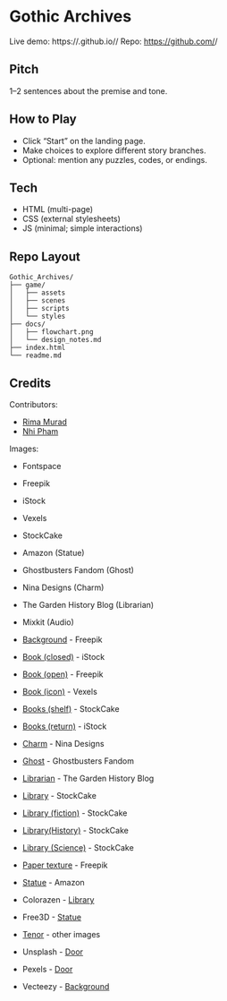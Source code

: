 # Gothic Archives

Live demo: https://<yourname>.github.io/<repo>/
Repo: https://github.com/<yourname>/<repo>

## Pitch
1–2 sentences about the premise and tone.

## How to Play
- Click “Start” on the landing page.
- Make choices to explore different story branches.
- Optional: mention any puzzles, codes, or endings.

## Tech
- HTML (multi-page)
- CSS (external stylesheets)
- JS (minimal; simple interactions)

## Repo Layout
```
Gothic_Archives/
├── game/
│   ├── assets
│   ├── scenes
│   ├── scripts
│   └── styles
├── docs/
│   ├── flowchart.png
│   └── design_notes.md
├── index.html
└── readme.md
```

## Credits
Contributors:
- [Rima Murad](https://github.com/Rima-Murad)
- [Nhi Pham](https://github.com/bunnhimaybe)

Images: 
- Fontspace
- Freepik
- iStock
- Vexels
- StockCake
- Amazon (Statue)
- Ghostbusters Fandom (Ghost)
- Nina Designs (Charm) 
- The Garden History Blog (Librarian)
- Mixkit (Audio)

- [Background](https://www.freepik.com/free-vector/black-floral-elegant-pattern_883692.htm#fromView=search&page=1&position=5&uuid=5a910bda-4aa0-4a60-95ea-421c78e5f4aa&query=damask+pattern) - Freepik
- [Book (closed)](https://www.istockphoto.com/vector/history-of-the-united-states-book-gm132076303-18473780) - iStock
- [Book (open)](https://www.freepik.com/premium-vector/open-book-hand-drawn-illustration-vector-graphic-sketch-literary-volume_21769536.htm) - Freepik
- [Book (icon)](https://www.vexels.com/png-svg/preview/140908/open-book-icon) - Vexels
- [Books (shelf)](https://stockcake.com/i/timeless-library-treasures_3015100_1618021) - StockCake
- [Books (return)](https://www.istockphoto.com/videos/book-shelf) - iStock
- [Charm](https://www.ninadesigns.com/sterling-silver-gothic-window-charm-33x19mm) - Nina Designs
- [Ghost](https://ghostbusters.fandom.com/wiki/Library_ghost) - Ghostbusters Fandom
- [Librarian](https://thegardenhistory.blog/2015/05/23/the-smallest-clever-man-i-ever-knew/) - The Garden History Blog 
- [Library](https://stockcake.com/i/gothic-library-interior_1095234_958463) - StockCake
- [Library (fiction)](https://stockcake.com/i/historic-library-shelves_2998588_1624388) - StockCake
- [Library(History)](https://stockcake.com/i/historical-literary-sanctuary_3010639_1491452) - StockCake
- [Library (Science)](https://stockcake.com/i/ancient-magical-library_3013301_1378859) - StockCake
- [Paper texture](https://www.freepik.com/premium-photo/vintage-paper-texture-background-with-copy-space-space-text_16110051.htm) - Freepik
- [Statue](https://www.amazon.com/Sculpture-Halloween-Haunted-Collectibles-Decoration/dp/B0CFBBWL54) - Amazon


- Colorazen - [Library](https://colorazen.com/creative-drawing/798-a-haunted-gothic-library-with-towering-bookshelves-6742aba129e3a)
- Free3D - [Statue](https://free3d.com/3d-model/gargoyle-demon-statue-7262.html)
- [Tenor](https://tenor.com/) - other images
- Unsplash - [Door](https://unsplash.com/photos/a-large-wooden-door-VZjqBKPaOws)
- Pexels - [Door](https://www.pexels.com/photo/historic-neo-gothic-library-interior-in-scotland-33705332/)
- Vecteezy - [Background](https://www.vecteezy.com/photo/38873144-ai-generated-seamless-pattern-royal-vintage-victorian-gothic-background-rococo-venzel-and-whorl)